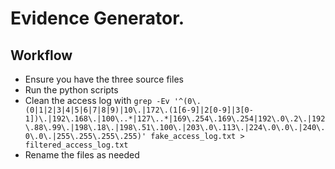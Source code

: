 # Evidence Generator.

## Workflow

- Ensure you have the three source files
- Run the python scripts
- Clean the access log with `grep -Ev '^(0\.(0|1|2|3|4|5|6|7|8|9)|10\.|172\.(1[6-9]|2[0-9]|3[0-1])\.|192\.168\.|100\..*|127\..*|169\.254\.169\.254|192\.0\.2\.|192\.88\.99\.|198\.18\.|198\.51\.100\.|203\.0\.113\.|224\.0\.0\.|240\.0\.0\.|255\.255\.255\.255)' fake_access_log.txt > filtered_access_log.txt`
- Rename the files as needed
